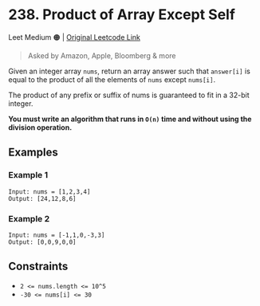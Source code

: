 
# 238. Product of Array Except Self

Leet Medium 🟠 | [Original Leetcode Link](https://leetcode.com/problems/product-of-array-except-self/)

> Asked by Amazon, Apple, Bloomberg & more

Given an integer array `nums`, return an array answer such that `answer[i]` is equal to the product of all the elements of `nums` except `nums[i]`.

The product of any prefix or suffix of nums is guaranteed to fit in a 32-bit integer.

**You must write an algorithm that runs in `O(n)` time and without using the division operation.**


## Examples
### Example 1
```
Input: nums = [1,2,3,4]
Output: [24,12,8,6]
```

### Example 2
```
Input: nums = [-1,1,0,-3,3]
Output: [0,0,9,0,0]
```

## Constraints
- `2 <= nums.length <= 10^5`
- `-30 <= nums[i] <= 30`
